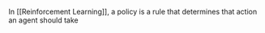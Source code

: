 In [[Reinforcement Learning]], a policy is a rule that determines that action an agent should take

